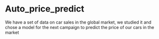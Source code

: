 # Auto_price_predict
We have a set of data on car sales in the global market, we studied it and chose a model for the next campaign to predict the price of our cars in the market
